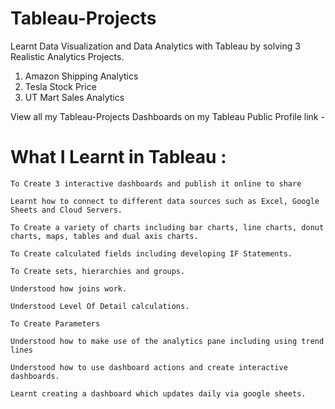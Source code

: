 # Tableau-Projects
Learnt Data Visualization and Data Analytics with Tableau by solving 3 Realistic Analytics Projects.

  1. Amazon Shipping Analytics    
  2. Tesla Stock Price            
  3. UT Mart Sales Analytics            
  

View all my Tableau-Projects Dashboards on my Tableau Public Profile link - 

# What I Learnt in Tableau :

    To Create 3 interactive dashboards and publish it online to share

    Learnt how to connect to different data sources such as Excel, Google Sheets and Cloud Servers.

    To Create a variety of charts including bar charts, line charts, donut charts, maps, tables and dual axis charts.

    To Create calculated fields including developing IF Statements.

    To Create sets, hierarchies and groups.

    Understood how joins work.

    Understood Level Of Detail calculations.

    To Create Parameters

    Understood how to make use of the analytics pane including using trend lines

    Understood how to use dashboard actions and create interactive dashboards.

    Learnt creating a dashboard which updates daily via google sheets.

